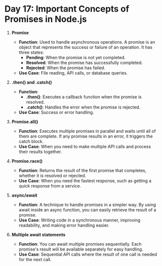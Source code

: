 # Day 17: Important Concepts of Promises in Node.js

1. **Promise**
   - **Function**: Used to handle asynchronous operations. A promise is an object that represents the success or failure of an operation. It has three states:
     - **Pending**: When the promise is not yet completed.
     - **Resolved**: When the promise has successfully completed.
     - **Rejected**: When the promise has failed.
   - **Use Case**: File reading, API calls, or database queries.

2. **.then() and .catch()**
   - **Function**:
     - **.then()**: Executes a callback function when the promise is resolved.
     - **.catch()**: Handles the error when the promise is rejected.
   - **Use Case**: Success or error handling.

3. **Promise.all()**
   - **Function**: Executes multiple promises in parallel and waits until all of them are complete. If any promise results in an error, it triggers the catch block.
   - **Use Case**: When you need to make multiple API calls and process their results together.

4. **Promise.race()**
   - **Function**: Returns the result of the first promise that completes, whether it is resolved or rejected.
   - **Use Case**: When you need the fastest response, such as getting a quick response from a service.

5. **async/await**
   - **Function**: A technique to handle promises in a simpler way. By using await inside an async function, you can easily retrieve the result of a promise.
   - **Use Case**: Writing code in a synchronous manner, improving readability, and making error handling easier.

6. **Multiple await statements**
   - **Function**: You can await multiple promises sequentially. Each promise's result will be available separately for easy handling.
   - **Use Case**: Sequential API calls where the result of one call is needed for the next call.

